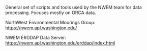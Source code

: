 General set of scripts and tools used by the NWEM team for data processing. Focuses mostly on ORCA data.

NorthWest Environmental Moorings Group:
https://nwem.apl.washington.edu/

NWEM ERDDAP Data Server:
https://nwem.apl.washington.edu/erddap/index.html
